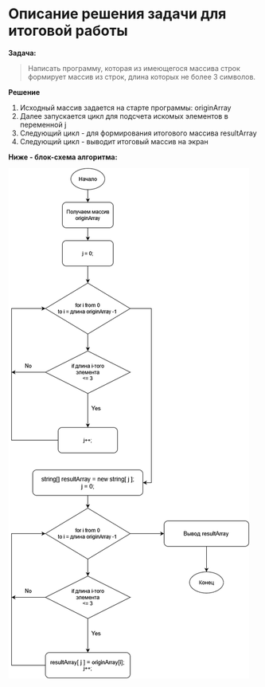 # Описание решения задачи для итоговой работы

**Задача:**
> Написать программу, которая из имеющегося массива строк формирует массив из строк, длина которых не более 3 символов.

**Решение**
1. Исходный массив задается на старте программы: originArray
2. Далее запускается цикл для подсчета искомых элементов в переменной j
3. Следующий цикл - для формирования итогового массива resultArray
4. Следующий цикл - выводит итоговый массив на экран

**Ниже - блок-схема алгоритма:**

![Блок-схема](ChooseStringsfromArray.drawio.png)
